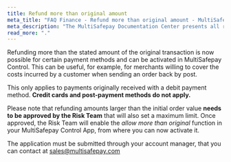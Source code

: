 ```yaml
---
title: Refund more than original amount
meta_title: "FAQ Finance - Refund more than original amount - MultiSafepay Support"
meta_description: "The MultiSafepay Documentation Center presents all relevant information about our Plugins and API. You can also find support pages for Payment Methods, Tools and General Questions as well as the contact details of our Support and Integration Teams."
read_more: "."
---
```

Refunding more than the stated amount of the original transaction is now possible for certain payment methods and can be activated in MultiSafepay Control. This can be useful, for example, for merchants willing to cover the costs incurred by a customer when sending an order back by post. 

This only applies to payments originally received with a debit payment method. **Credit cards and post-payment methods do not apply.**

Please note that refunding amounts larger than the initial order value **needs to be approved by the Risk Team** that will also set a maximum limit. Once approved, the Risk Team will enable the _allow more than original_ function in your MultiSafepay Control App, from where you can now activate it. 

The application must be submitted through your account manager, that you can contact at <sales@multisafepay.com>
